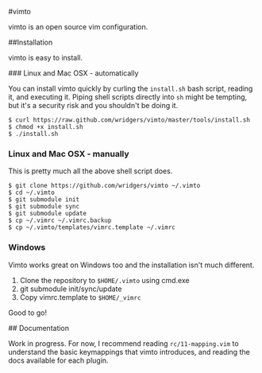 #vimto

vimto is an open source vim configuration.

##Installation

vimto is easy to install.

### Linux and Mac OSX - automatically

You can install vimto quickly by curling the `install.sh` bash script, reading
it, and executing it. Piping shell scripts directly into `sh` might be
tempting, but it's a security risk and you shouldn't be doing it.

    $ curl https://raw.github.com/wridgers/vimto/master/tools/install.sh
    $ chmod +x install.sh
    $ ./install.sh

### Linux and Mac OSX - manually

This is pretty much all the above shell script does.

    $ git clone https://github.com/wridgers/vimto ~/.vimto
    $ cd ~/.vimto
    $ git submodule init
    $ git submodule sync
    $ git submodule update
    $ cp ~/.vimrc ~/.vimrc.backup
    $ cp ~/.vimto/templates/vimrc.template ~/.vimrc

### Windows

Vimto works great on Windows too and the installation isn't much different.

  1. Clone the repository to `$HOME/.vimto` using cmd.exe
  2. git submodule init/sync/update
  3. Copy vimrc.template to `$HOME/_vimrc`

Good to go!

## Documentation

Work in progress. For now, I recommend reading `rc/11-mapping.vim` to
understand the basic keymappings that vimto introduces, and reading the docs
available for each plugin.

